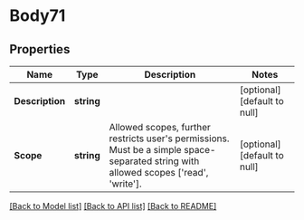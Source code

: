 # Body71

## Properties
Name | Type | Description | Notes
------------ | ------------- | ------------- | -------------
**Description** | **string** |  | [optional] [default to null]
**Scope** | **string** | Allowed scopes, further restricts user&#x27;s permissions. Must be a simple space-separated string with allowed scopes [&#x27;read&#x27;, &#x27;write&#x27;]. | [optional] [default to null]

[[Back to Model list]](../README.md#documentation-for-models) [[Back to API list]](../README.md#documentation-for-api-endpoints) [[Back to README]](../README.md)

